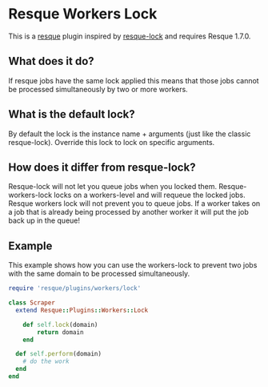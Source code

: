 # Resque Workers Lock
This is a [resque](https://github.com/defunkt/resque) plugin inspired by [resque-lock](https://github.com/defunkt/resque-lock) and requires Resque 1.7.0.

## What does it do?
If resque jobs have the same lock applied this means that those jobs cannot be processed simultaneously by two or more workers.

## What is the default lock?
By default the lock is the instance name + arguments (just like the classic resque-lock). Override this lock to lock on specific arguments.

## How does it differ from resque-lock?
Resque-lock will not let you queue jobs when you locked them. Resque-workers-lock locks on a workers-level and will requeue the locked jobs. Resque workers lock will not prevent you to queue jobs. If a worker takes on a job that is already being processed by another worker it will put the job back up in the queue!

## Example
This example shows how you can use the workers-lock to prevent two jobs with the same domain to be processed simultaneously.
``` ruby
require 'resque/plugins/workers/lock'

class Scraper
  extend Resque::Plugins::Workers::Lock

	def self.lock(domain)
		return domain
	end

  def self.perform(domain)
    # do the work
  end
end
```
